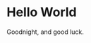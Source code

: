 <!doctype html>
<html lang="en">
<head>
  <title>Using ReMarkdown</title>
  <link rel="stylesheet" href="remarkdown.css">
</head>
<body class="rmd-on">
  <h1>Hello World</h1>
  <p>Goodnight, and good luck.</p>
</body>
</html>